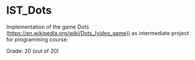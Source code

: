 # IST_Dots


Implementation of the game Dots (https://en.wikipedia.org/wiki/Dots_(video_game)) as intermediate project for programming course.

Grade: 20 (out of 20)
